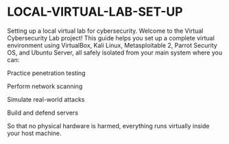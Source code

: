 # LOCAL-VIRTUAL-LAB-SET-UP
Setting up a local virtual lab for cybersecurity.
Welcome to the Virtual Cybersecurity Lab project! 
 This guide helps you set up a complete virtual environment using VirtualBox, Kali Linux, Metasploitable 2, Parrot Security OS, and Ubuntu Server, all safely isolated from your main system where you can: 

Practice penetration testing 

Perform network scanning 

Simulate real-world attacks 

Build and defend servers 

So that no physical hardware is harmed, everything runs virtually inside your host machine. 

 
